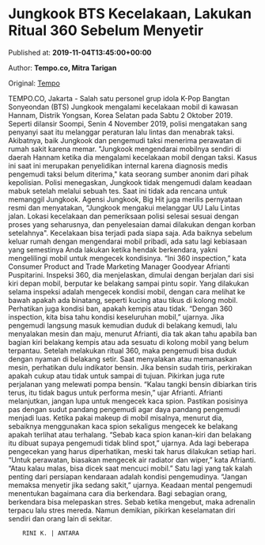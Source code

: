 
# Jungkook BTS Kecelakaan, Lakukan Ritual 360 Sebelum Menyetir

Published at: **2019-11-04T13:45:00+00:00**

Author: **Tempo.co, Mitra Tarigan**

Original: [Tempo](https://gaya.tempo.co/read/1268301/jungkook-bts-kecelakaan-lakukan-ritual-360-sebelum-menyetir)

TEMPO.CO, Jakarta - Salah satu personel grup idola K-Pop Bangtan Sonyeondan (BTS) Jungkook mengalami kecelakaan mobil di kawasan Hannam, Distrik Yongsan, Korea Selatan pada Sabtu 2 Oktober 2019. Seperti dilansir Soompi, Senin 4 November 2019, polisi mengatakan sang penyanyi saat itu melanggar peraturan lalu lintas dan menabrak taksi. Akibatnya, baik Jungkook dan pengemudi taksi menerima perawatan di rumah sakit karena memar.
"Jungkook mengendarai mobilnya sendiri di daerah Hannam ketika dia mengalami kecelakaan mobil dengan taksi. Kasus ini saat ini merupakan penyelidikan internal karena diagnosis medis pengemudi taksi belum diterima," kata seorang sumber anonim dari pihak kepolisian.
Polisi menegaskan, Jungkook tidak mengemudi dalam keadaan mabuk setelah melalui sebuah tes. Saat ini tidak ada rencana untuk memanggil Jungkook.
Agensi Jungkook, Big Hit juga merilis pernyataan resmi dan menyatakan, “Jungkook mengakui melanggar UU Lalu Lintas jalan. Lokasi kecelakaan dan pemeriksaan polisi selesai sesuai dengan proses yang seharusnya, dan penyelesaian damai dilakukan dengan korban setelahnya".
Kecelakaan bisa terjadi pada siapa saja. Ada baiknya sebelum keluar rumah dengan mengendarai mobil pribadi, ada satu lagi kebiasaan yang semestinya Anda lakukan ketika hendak berkendara, yakni mengelilingi mobil untuk mengecek kondisinya. “Ini 360 inspection,” kata Consumer Product and Trade Marketing Manager Goodyear Afrianti Puspitarini.
Inspeksi 360, dia menjelaskan, dimulai dengan berjalan dari sisi kiri depan mobil, berputar ke belakang sampai pintu sopir. Yang dilakukan selama inspeksi adalah mengecek kondisi mobil, dengan cara melihat ke bawah apakah ada binatang, seperti kucing atau tikus di kolong mobil. Perhatikan juga kondisi ban, apakah kempis atau tidak. “Dengan 360 inspection, kita bisa tahu kondisi keseluruhan mobil,” ujarnya. Jika pengemudi langsung masuk kemudian duduk di belakang kemudi, lalu menyalakan mesin dan maju, menurut Afrianti, dia tak akan tahu apabila ban bagian kiri belakang kempis atau ada sesuatu di kolong mobil yang belum terpantau.
Setelah melakukan ritual 360, maka pengemudi bisa duduk dengan nyaman di belakang setir. Saat menyalakan atau memanaskan mesin, perhatikan dulu indikator bensin. Jika bensin sudah tiris, perkirakan apakah cukup atau tidak untuk sampai di tujuan. Pikirkan juga rute perjalanan yang melewati pompa bensin. “Kalau tangki bensin dibiarkan tiris terus, itu tidak bagus untuk performa mesin,” ujar Afrianti.
Afrianti melanjutkan, jangan lupa untuk mengecek kaca spion. Pastikan posisinya pas dengan sudut pandang pengemudi agar daya pandang pengemudi menjadi luas. Ketika pakai makeup di mobil misalnya, menurut dia, sebaiknya menggunakan kaca spion sekaligus mengecek ke belakang apakah terlihat atau terhalang. “Sebab kaca spion kanan-kiri dan belakang itu dibuat supaya pengemudi tidak blind spot,” ujarnya.
Ada lagi beberapa pengecekan yang harus diperhatikan, meski tak harus dilakukan setiap hari. “Untuk perawatan, biasakan mengecek air radiator dan wiper,” kata Afrianti. “Atau kalau malas, bisa dicek saat mencuci mobil.”
Satu lagi yang tak kalah penting dari persiapan kendaraan adalah kondisi pengemudinya. “Jangan memaksa menyetir jika sedang sakit,” ujarnya. Keadaan mental pengemudi menentukan bagaimana cara dia berkendara. Bagi sebagian orang, berkendara bisa melepaskan stres. Sebab ketika mengebut, maka adrenalin terpacu lalu stres mereda. Namun demikian, pikirkan keselamatan diri sendiri dan orang lain di sekitar.

        RINI K. | ANTARA
      
